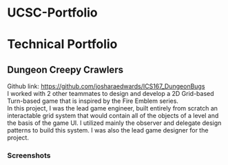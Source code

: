 # UCSC-Portfolio
# Technical Portfolio
## Dungeon Creepy Crawlers
Github link: https://github.com/josharaedwards/ICS167_DungeonBugs <br/>
I worked with 2 other teammates to design and develop a 2D Grid-based Turn-based game that is inspired by the Fire Emblem series. <br/>
In this project, I was the lead game engineer, built entirely from scratch an interactable grid system that would contain all of the objects of a level and the basis of the game UI. I utilized mainly the observer and delegate design patterns to build this system. I was also the lead game designer for the project. <br/>
### Screenshots
